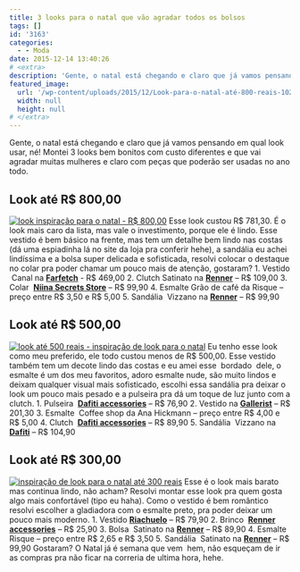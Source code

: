 ```yaml
---
title: 3 looks para o natal que vão agradar todos os bolsos
tags: []
id: '3163'
categories:
  - - Moda
date: 2015-12-14 13:40:26
# <extra>
description: 'Gente, o natal está chegando e claro que já vamos pensando em qual look usar, né! Montei 3 looks bem bonitos com custo diferentes e que vai agradar muitas mulheres e claro com peças que poderão ser usadas no ano todo. Look até R$ 800,00 Esse look custou R$ 781,30. É o look mais caro da lista, mas vale o investimento, porque ele é lindo. Esse vestido é bem básico na frente, mas tem um detalhe bem lindo nas costas (dá uma espiadinha lá no site da loja pra conferir hehe), a sandália eu achei lindíssima e a bolsa super delicada e sofisticada, resolvi colocar o destaque no colar pra poder chamar um pouco mais de atenção, gostaram? 1. Vestido  Canal na Farfetch &#8211; R$ 469,00 2. Clutch Satinato na Renner – R$ 109,00 3. Colar  Niina Secrets Store – R$ &hellip;'
featured_image: 
  url: '/wp-content/uploads/2015/12/Look-para-o-natal-até-800-reais-1024x766.png'
  width: null
  height: null
# </extra>
---
```


Gente, o natal está chegando e claro que já vamos pensando em qual look usar, né! Montei 3 looks bem bonitos com custo diferentes e que vai agradar muitas mulheres e claro com peças que poderão ser usadas no ano todo.

## Look até R$ 800,00

[![look inspiração para o natal - R$ 800,00](/wp-content/uploads/2015/12/Look-para-o-natal-até-800-reais-1024x766.png)](/wp-content/uploads/2015/12/Look-para-o-natal-até-800-reais.png) Esse look custou R$ 781,30. É o look mais caro da lista, mas vale o investimento, porque ele é lindo. Esse vestido é bem básico na frente, mas tem um detalhe bem lindo nas costas (dá uma espiadinha lá no site da loja pra conferir hehe), a sandália eu achei lindíssima e a bolsa super delicada e sofisticada, resolvi colocar o destaque no colar pra poder chamar um pouco mais de atenção, gostaram? 1. Vestido  Canal na **[Farfetch](http://www.farfetch.com/br/shopping/women/canal-vestido-com-vazados-item-11190181.aspx?storeid=9604&ffref=lp_pic_17_9_)** - R$ 469,00 2. Clutch Satinato na **[Renner](http://www.lojasrenner.com.br/p/bolsa-clutch-feminina-em-cetim-com-strass-536994904-536994912)** – R$ 109,00 3. Colar  **[Niina Secrets Store](http://www.niinasecretsstore.com.br/colar-etnico-ouro-velho-preto-verde.html)** – R$ 99,90 4. Esmalte Grão de café da Risque – preço entre R$ 3,50 e R$ 5,00 5. Sandália  Vizzano na **[Renner](http://www.lojasrenner.com.br/p/sandalia-feminina-vizzano-salto-alto-539241158-539242302)** – R$ 99,90

## Look até R$ 500,00

[![look até 500 reais - inspiração de look para o natal](/wp-content/uploads/2015/12/look-até-500-reais-para-o-natal-1024x765.png)](/wp-content/uploads/2015/12/look-até-500-reais-para-o-natal.png) Eu tenho esse look como meu preferido, ele todo custou menos de R$ 500,00. Esse vestido também tem um decote lindo das costas e eu amei esse  bordado  dele, o esmalte é um dos meu favoritos, adoro esmalte nude, são muito lindos e deixam qualquer visual mais sofisticado, escolhi essa sandália pra deixar o look um pouco mais pesado e a pulseira pra dá um toque de luz junto com a clutch. 1. Pulseira  **[Dafiti accessories](http://www.dafiti.com.br/Pulseira-Shoulder-Flor-Dourada-1801464.html)** – R$ 76,90 2. Vestido na **[Gallerist](http://www.gallerist.com.br/vestido-bordado-black-6401.aspx/p)** – R$ 201,30 3. Esmalte  Coffee shop da Ana Hickmann – preço entre R$ 4,00 e R$ 5,00 4. Clutch  **[Dafiti accessories](http://www.dafiti.com.br/Clutch-DAFITI-ACCESSORIES-Brilho-Preta-1852282.html)** – R$ 89,90 5. Sandália  Vizzano na **[Dafiti](http://www.dafiti.com.br/Sandalia-Vizzano-Tiras-Preta-1772433.html)** – R$ 104,90

## Look até R$ 300,00

[![inspiração de look para o natal até 300 reais](/wp-content/uploads/2015/12/look-até-300-reais-para-o-natal-1024x766.png)](/wp-content/uploads/2015/12/look-até-300-reais-para-o-natal.png) Esse é o look mais barato mas continua lindo, não acham? Resolvi montar esse look pra quem gosta algo mais confortável (tipo eu haha). Como o vestido é bem romântico resolvi escolher a gladiadora com o esmalte preto, pra poder deixar um pouco mais moderno. 1. Vestido **[Riachuelo](http://www.riachuelo.com.br/produto/alto-verao/pool/feminino/vestidos/vestido-de-malha/7460)** – R$ 79,90 2. Brinco  **[Renner accessories](http://www.lojasrenner.com.br/p/brinco-filigrama-538959563-538959571)** – R$ 25,90 3. Bolsa  Satinato na **[Renner](http://www.lojasrenner.com.br/p/bolsa-feminina-transversal-com-lapela-538265772-538265801)** – R$ 89,90 4. Esmalte Risque – preço entre R$ 2,65 e R$ 3,50 5. Sandália  Satinato na **[Renner](http://www.lojasrenner.com.br/p/sandalia-gladiadora-satinato-com-tirinhas-537776298-537776511)** – R$ 99,90 Gostaram? O Natal já é semana que vem  hem, não esqueçam de ir as compras pra não ficar na correria de ultima hora, hehe.
